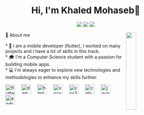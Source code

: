 <h1 align="center">Hi, I'm Khaled Mohaseb👋</h1>
<p align="center">
    <a href="https://x.com/mohaseb_khaled?t=ck3d02MQA7KhH0EoFJkvRg&s=09"><img src="https://img.shields.io/badge/twitter-%231FA1F1?style=flat&logo=twitter&logoColor=white"/></a>
    <a href="https://www.linkedin.com/in/khaled-mohaseb-4070b82b9?utm_source=share&utm_campaign=share_via&utm_content=profile&utm_medium=android_app"><img src="https://img.shields.io/badge/linkedin-%230177B5?style=flat&logo=linkedin&logoColor=white"/></a>
    <a ></a>
    <a href="https://www.instagram.com/khaled_mohaseb?igsh=MWR4dDd1MWR0bjhxMQ=="><img src="https://img.shields.io/badge/instagram-%23E4415F?style=flat&logo=instagram&logoColor=white"/></a>
  </p>
  
  <img src="https://github.com/mohamedabusrea/mohamedabusrea/blob/master/profile-img.png" align="right" width="25%"/>
  <p align="left">📖 About me<br><br>* 📱  I am a mobile developer (flutter), I
 worked on many projects and I have a lot of skills in this track.<br>* 🎓 I'm a Computer Science student with a passion for building mobile apps.<br>* 💻 I'm always eager to explore new technologies and methodologies to enhance my skills further.</p>



 <div align="left">
  <img src="https://cdn.jsdelivr.net/gh/devicons/devicon/icons/flutter/flutter-original.svg" height="30" alt="flutter logo"  />
  <img width="12" />
  <img src="https://cdn.jsdelivr.net/gh/devicons/devicon/icons/dart/dart-original.svg" height="30" alt="dart logo"  />
  <img width="12" />
  <img src="https://cdn.jsdelivr.net/gh/devicons/devicon/icons/html5/html5-original.svg" height="30" alt="html5 logo"  />
  <img width="12" />
  <img src="https://cdn.jsdelivr.net/gh/devicons/devicon/icons/vscode/vscode-original.svg" height="30" alt="vscode logo"  />
  <img width="12" />
  <img src="https://cdn.jsdelivr.net/gh/devicons/devicon/icons/css3/css3-original.svg" height="30" alt="css3 logo"  />
  <img width="12" />
  <img src="https://cdn.jsdelivr.net/gh/devicons/devicon/icons/cplusplus/cplusplus-original.svg" height="30" alt="cplusplus logo"  />
  <img width="12" />
  <img src="https://cdn.jsdelivr.net/gh/devicons/devicon/icons/java/java-original.svg" height="30" alt="java logo"  />
  <img width="12" />
  <img src="https://cdn.jsdelivr.net/gh/devicons/devicon/icons/androidstudio/androidstudio-original.svg" height="30" alt="androidstudio logo"  />
</div>

